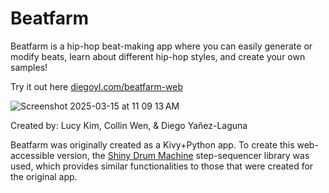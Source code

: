 # Beatfarm 
Beatfarm is a hip-hop beat-making app where you can easily generate or modify beats, learn about different hip-hop styles, and create your own samples!

Try it out here [diegoyl.com/beatfarm-web](https://diegoyl.com/beatfarm-web)

![Screenshot 2025-03-15 at 11 09 13 AM](https://github.com/user-attachments/assets/ff715eec-58ac-42a0-a7b8-7f8b5e73f8c3)


Created by: Lucy Kim, Collin Wen, & Diego Yañez-Laguna

Beatfarm was originally created as a Kivy+Python app. To create this web-accessible version, the [Shiny Drum Machine](http://chromium.googlecode.com/svn/trunk/samples/audio/shiny-drum-machine.html) step-sequencer library was used, which provides similar functionalities to those that were created for the original app.
